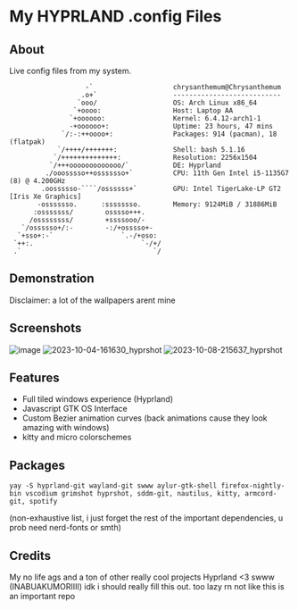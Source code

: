 # My HYPRLAND .config Files

## About
Live config files from my system.

```
                   -`                    chrysanthemum@Chrysanthemum 
                  .o+`                   --------------------------- 
                 `ooo/                   OS: Arch Linux x86_64 
                `+oooo:                  Host: Laptop AA 
               `+oooooo:                 Kernel: 6.4.12-arch1-1 
               -+oooooo+:                Uptime: 23 hours, 47 mins 
             `/:-:++oooo+:               Packages: 914 (pacman), 18 (flatpak) 
            `/++++/+++++++:              Shell: bash 5.1.16 
           `/++++++++++++++:             Resolution: 2256x1504 
          `/+++ooooooooooooo/`           DE: Hyprland 
         ./ooosssso++osssssso+`          CPU: 11th Gen Intel i5-1135G7 (8) @ 4.200GHz 
        .oossssso-````/ossssss+`         GPU: Intel TigerLake-LP GT2 [Iris Xe Graphics] 
       -osssssso.      :ssssssso.        Memory: 9124MiB / 31886MiB 
      :osssssss/        osssso+++.
     /ossssssss/        +ssssooo/-
   `/ossssso+/:-        -:/+osssso+-
  `+sso+:-`                 `.-/+oso:
 `++:.                           `-/+/
 .`                                 `/
```

## Demonstration
Disclaimer: a lot of the wallpapers arent mine
## Screenshots
![image](https://github.com/luyu-wu/Config/assets/116970666/b5a7dfb7-0007-4b55-82b0-c63e74570fb8)
![2023-10-04-161630_hyprshot](https://github.com/luyu-wu/Config/assets/116970666/9b58ba1f-e6d5-408f-b4ab-a6ab9e317fdd)
![2023-10-08-215637_hyprshot](https://github.com/luyu-wu/Config/assets/116970666/4ab97eb8-e90e-4e81-a6aa-022572b2a080)




## Features
- Full tiled windows experience (Hyprland)
- Javascript GTK OS Interface
- Custom Bezier animation curves (back animations cause they look amazing with windows)
- kitty and micro colorschemes

## Packages

```
yay -S hyprland-git wayland-git swww aylur-gtk-shell firefox-nightly-bin vscodium grimshot hyprshot, sddm-git, nautilus, kitty, armcord-git, spotify
```
(non-exhaustive list, i just forget the rest of the important dependencies, u prob need nerd-fonts or smth)
## Credits

My no life
ags and a ton of other really cool projects
Hyprland <3
swww (INABUAKUMORIIII)
idk i should really fill this out. too lazy rn not like this is an important repo
